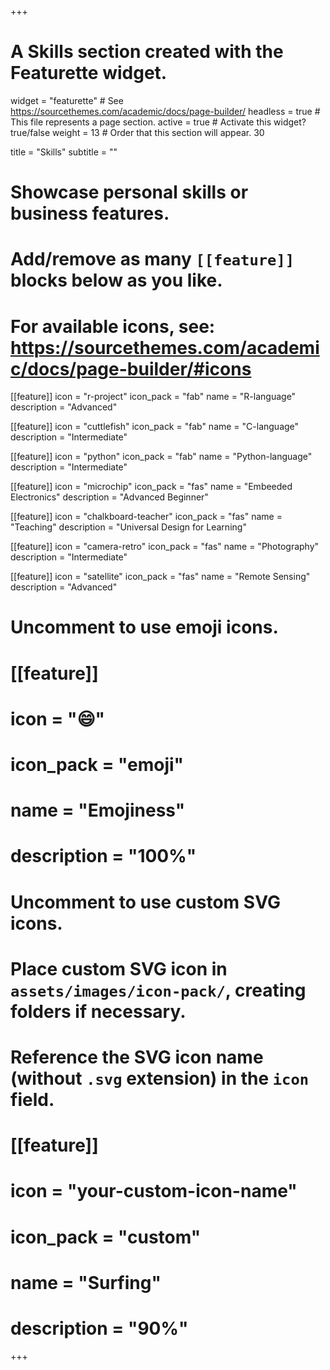 +++
# A Skills section created with the Featurette widget.
widget = "featurette"  # See https://sourcethemes.com/academic/docs/page-builder/
headless = true  # This file represents a page section.
active = true  # Activate this widget? true/false
weight = 13  # Order that this section will appear. 30

title = "Skills"
subtitle = ""

# Showcase personal skills or business features.
# 
# Add/remove as many `[[feature]]` blocks below as you like.
# 
# For available icons, see: https://sourcethemes.com/academic/docs/page-builder/#icons

[[feature]]
  icon = "r-project"
  icon_pack = "fab"
  name = "R-language"
  description = "Advanced"
  
[[feature]]
  icon = "cuttlefish"
  icon_pack = "fab"
  name = "C-language"
  description = "Intermediate"

[[feature]]
  icon = "python"
  icon_pack = "fab"
  name = "Python-language"
  description = "Intermediate"  
  
[[feature]]
  icon = "microchip"
  icon_pack = "fas"
  name = "Embeeded Electronics"
  description = "Advanced Beginner"

[[feature]]
  icon = "chalkboard-teacher" 
  icon_pack = "fas"
  name = "Teaching"
  description = "Universal Design for Learning"

[[feature]]
  icon = "camera-retro"
  icon_pack = "fas"
  name = "Photography"
  description = "Intermediate"
  
[[feature]]
  icon = "satellite"
  icon_pack = "fas"
  name = "Remote Sensing"
  description = "Advanced"

# Uncomment to use emoji icons.
# [[feature]]
#  icon = ":smile:"
#  icon_pack = "emoji"
#  name = "Emojiness"
#  description = "100%"  

# Uncomment to use custom SVG icons.
# Place custom SVG icon in `assets/images/icon-pack/`, creating folders if necessary.
# Reference the SVG icon name (without `.svg` extension) in the `icon` field.
# [[feature]]
#  icon = "your-custom-icon-name"
#  icon_pack = "custom"
#  name = "Surfing"
#  description = "90%"

+++
